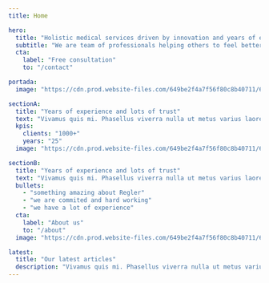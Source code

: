 ```yaml
---
title: Home

hero:
  title: "Holistic medical services driven by innovation and years of experience."
  subtitle: "We are team of professionals helping others to feel better with our premium services."
  cta:
    label: "Free consultation"
    to: "/contact"

portada:
  image: "https://cdn.prod.website-files.com/649be2f4a7f56f80c8b40711/649c0a074b09fc92d787d906_herohome.webp"

sectionA:
  title: "Years of experience and lots of trust"
  text: "Vivamus quis mi. Phasellus viverra nulla ut metus varius laoreet. Nunc interdum lacus sit amet orci. Sed magna purus, fermentum eu, tincidunt eu, varius ut, felis."
  kpis:
    clients: "1000+"
    years: "25"
  image: "https://cdn.prod.website-files.com/649be2f4a7f56f80c8b40711/649c0ef961f883c7e75994fa_combo.webp"

sectionB:
  title: "Years of experience and lots of trust"
  text: "Vivamus quis mi. Phasellus viverra nulla ut metus varius laoreet. Nunc interdum lacus sit amet orci. Sed magna purus, fermentum eu, tincidunt eu, varius ut, felis."
  bullets:
    - "something amazing about Regler"
    - "we are commited and hard working"
    - "we have a lot of experience"
  cta:
    label: "About us"
    to: "/about"
  image: "https://cdn.prod.website-files.com/649be2f4a7f56f80c8b40711/649ccd67f17cef2b13d65115_Combo%20Two.webp"

latest:
  title: "Our latest articles"
  description: "Vivamus quis mi. Phasellus viverra nulla ut metus varius laoreet."
---
```

